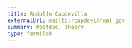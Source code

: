 ```yaml
---
title: Rodolfo Capdevilla
externalUrl: mailto:rcapdevi@fnal.gov
summary: Postdoc, Theory
type: fermilab
---
```


